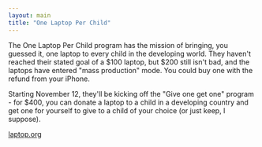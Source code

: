 ```yaml
---
layout: main
title: "One Laptop Per Child"
---
```

The One Laptop Per Child program has the mission of bringing, you guessed it,
one laptop to every child in the developing world. They haven't reached their
stated goal of a $100 laptop, but $200 still isn't bad, and the laptops have
entered "mass production" mode. You could buy one with the refund from your
iPhone.

  
Starting November 12, they'll be kicking off the "Give one get one" program -
for $400, you can donate a laptop to a child in a developing country and get
one for yourself to give to a child of your choice (or just keep, I suppose).

  
[laptop.org](http://laptop.org)

